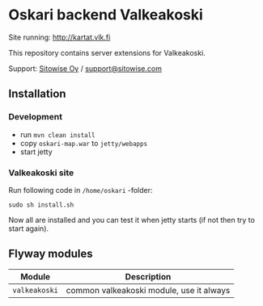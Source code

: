 # Oskari backend Valkeakoski

Site running: http://kartat.vlk.fi

This repository contains server extensions for Valkeakoski.

Support: [Sitowise Oy](https://sitowise.com) / [support@sitowise.com](mailto:support@sitowise.com)

## Installation

### Development

* run `mvn clean install`
* copy `oskari-map.war` to `jetty/webapps`
* start jetty

### Valkeakoski site

Run following code in `/home/oskari` -folder:
```
sudo sh install.sh
```

Now all are installed and you can test it when jetty starts (if not then try to start again).

## Flyway modules

| Module        | Description                              |
|---------------|------------------------------------------|
| `valkeakoski` | common valkeakoski module, use it always |
